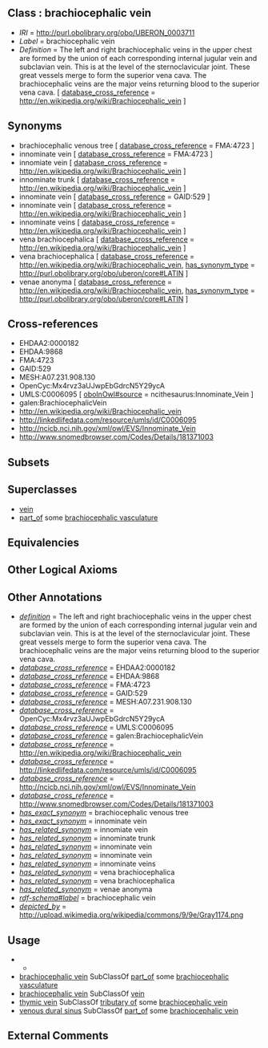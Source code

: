 
## Class : brachiocephalic vein

 * *IRI* = http://purl.obolibrary.org/obo/UBERON_0003711
 * *Label* = brachiocephalic vein
 * *Definition* = The left and right brachiocephalic veins in the upper chest are formed by the union of each corresponding internal jugular vein and subclavian vein. This is at the level of the sternoclavicular joint. These great vessels merge to form the superior vena cava. The brachiocephalic veins are the major veins returning blood to the superior vena cava. [ [database_cross_reference](../../ef/oboInOwl#hasDbXref.md) = http://en.wikipedia.org/wiki/Brachiocephalic_vein ]

## Synonyms

 * brachiocephalic venous tree [ [database_cross_reference](../../ef/oboInOwl#hasDbXref.md) = FMA:4723 ]
 * innominate vein [ [database_cross_reference](../../ef/oboInOwl#hasDbXref.md) = FMA:4723 ]
 * innomiate vein [ [database_cross_reference](../../ef/oboInOwl#hasDbXref.md) = http://en.wikipedia.org/wiki/Brachiocephalic_vein ]
 * innominate trunk [ [database_cross_reference](../../ef/oboInOwl#hasDbXref.md) = http://en.wikipedia.org/wiki/Brachiocephalic_vein ]
 * innominate vein [ [database_cross_reference](../../ef/oboInOwl#hasDbXref.md) = GAID:529 ]
 * innominate vein [ [database_cross_reference](../../ef/oboInOwl#hasDbXref.md) = http://en.wikipedia.org/wiki/Brachiocephalic_vein ]
 * innominate veins [ [database_cross_reference](../../ef/oboInOwl#hasDbXref.md) = http://en.wikipedia.org/wiki/Brachiocephalic_vein ]
 * vena brachiocephalica [ [database_cross_reference](../../ef/oboInOwl#hasDbXref.md) = http://en.wikipedia.org/wiki/Brachiocephalic_vein ]
 * vena brachiocephalica [ [database_cross_reference](../../ef/oboInOwl#hasDbXref.md) = http://en.wikipedia.org/wiki/Brachiocephalic_vein, [has_synonym_type](../../pe/oboInOwl#hasSynonymType.md) = http://purl.obolibrary.org/obo/uberon/core#LATIN ]
 * venae anonyma [ [database_cross_reference](../../ef/oboInOwl#hasDbXref.md) = http://en.wikipedia.org/wiki/Brachiocephalic_vein, [has_synonym_type](../../pe/oboInOwl#hasSynonymType.md) = http://purl.obolibrary.org/obo/uberon/core#LATIN ]

## Cross-references

 * EHDAA2:0000182
 * EHDAA:9868
 * FMA:4723
 * GAID:529
 * MESH:A07.231.908.130
 * OpenCyc:Mx4rvz3aUJwpEbGdrcN5Y29ycA
 * UMLS:C0006095 [ [oboInOwl#source](../../ce/oboInOwl#source.md) = ncithesaurus:Innominate_Vein ]
 * galen:BrachiocephalicVein
 * http://en.wikipedia.org/wiki/Brachiocephalic_vein
 * http://linkedlifedata.com/resource/umls/id/C0006095
 * http://ncicb.nci.nih.gov/xml/owl/EVS/Innominate_Vein
 * http://www.snomedbrowser.com/Codes/Details/181371003

## Subsets


## Superclasses

 * [vein](../../UBERON/38/UBERON_0001638.md)
 * [part_of](../../BFO/50/BFO_0000050.md) some [brachiocephalic vasculature](../../UBERON/04/UBERON_0007204.md)

## Equivalencies


## Other Logical Axioms


## Other Annotations

 * *[definition](../../IAO/15/IAO_0000115.md)* = The left and right brachiocephalic veins in the upper chest are formed by the union of each corresponding internal jugular vein and subclavian vein. This is at the level of the sternoclavicular joint. These great vessels merge to form the superior vena cava. The brachiocephalic veins are the major veins returning blood to the superior vena cava.
 * *[database_cross_reference](../../ef/oboInOwl#hasDbXref.md)* = EHDAA2:0000182
 * *[database_cross_reference](../../ef/oboInOwl#hasDbXref.md)* = EHDAA:9868
 * *[database_cross_reference](../../ef/oboInOwl#hasDbXref.md)* = FMA:4723
 * *[database_cross_reference](../../ef/oboInOwl#hasDbXref.md)* = GAID:529
 * *[database_cross_reference](../../ef/oboInOwl#hasDbXref.md)* = MESH:A07.231.908.130
 * *[database_cross_reference](../../ef/oboInOwl#hasDbXref.md)* = OpenCyc:Mx4rvz3aUJwpEbGdrcN5Y29ycA
 * *[database_cross_reference](../../ef/oboInOwl#hasDbXref.md)* = UMLS:C0006095
 * *[database_cross_reference](../../ef/oboInOwl#hasDbXref.md)* = galen:BrachiocephalicVein
 * *[database_cross_reference](../../ef/oboInOwl#hasDbXref.md)* = http://en.wikipedia.org/wiki/Brachiocephalic_vein
 * *[database_cross_reference](../../ef/oboInOwl#hasDbXref.md)* = http://linkedlifedata.com/resource/umls/id/C0006095
 * *[database_cross_reference](../../ef/oboInOwl#hasDbXref.md)* = http://ncicb.nci.nih.gov/xml/owl/EVS/Innominate_Vein
 * *[database_cross_reference](../../ef/oboInOwl#hasDbXref.md)* = http://www.snomedbrowser.com/Codes/Details/181371003
 * *[has_exact_synonym](../../ym/oboInOwl#hasExactSynonym.md)* = brachiocephalic venous tree
 * *[has_exact_synonym](../../ym/oboInOwl#hasExactSynonym.md)* = innominate vein
 * *[has_related_synonym](../../ym/oboInOwl#hasRelatedSynonym.md)* = innomiate vein
 * *[has_related_synonym](../../ym/oboInOwl#hasRelatedSynonym.md)* = innominate trunk
 * *[has_related_synonym](../../ym/oboInOwl#hasRelatedSynonym.md)* = innominate vein
 * *[has_related_synonym](../../ym/oboInOwl#hasRelatedSynonym.md)* = innominate vein
 * *[has_related_synonym](../../ym/oboInOwl#hasRelatedSynonym.md)* = innominate veins
 * *[has_related_synonym](../../ym/oboInOwl#hasRelatedSynonym.md)* = vena brachiocephalica
 * *[has_related_synonym](../../ym/oboInOwl#hasRelatedSynonym.md)* = vena brachiocephalica
 * *[has_related_synonym](../../ym/oboInOwl#hasRelatedSynonym.md)* = venae anonyma
 * *[rdf-schema#label](../../el/rdf-schema#label.md)* = brachiocephalic vein
 * *[depicted_by](../../depicted/by/depicted_by.md)* = http://upload.wikimedia.org/wikipedia/commons/9/9e/Gray1174.png

## Usage

 * -
 * [brachiocephalic vein](../../UBERON/11/UBERON_0003711.md) SubClassOf [part_of](../../BFO/50/BFO_0000050.md) some [brachiocephalic vasculature](../../UBERON/04/UBERON_0007204.md)
 * [brachiocephalic vein](../../UBERON/11/UBERON_0003711.md) SubClassOf [vein](../../UBERON/38/UBERON_0001638.md)
 * [thymic vein](../../UBERON/91/UBERON_0001591.md) SubClassOf [tributary of](../../RO/76/RO_0002376.md) some [brachiocephalic vein](../../UBERON/11/UBERON_0003711.md)
 * [venous dural sinus](../../UBERON/86/UBERON_0005486.md) SubClassOf [part_of](../../BFO/50/BFO_0000050.md) some [brachiocephalic vein](../../UBERON/11/UBERON_0003711.md)

## External Comments

